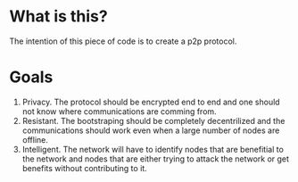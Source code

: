 # What is this?
The intention of this piece of code is to create a p2p protocol.

# Goals
1. Privacy. The protocol should be encrypted end to end and one should not know where communications are comming from.
2. Resistant. The bootstraping should be completely decentrilized and the communications should work even when a large number of nodes are offline.
3. Intelligent. The network will have to identify nodes that are benefitial to the network and nodes that are either trying to attack the network or get benefits without contributing to it.
